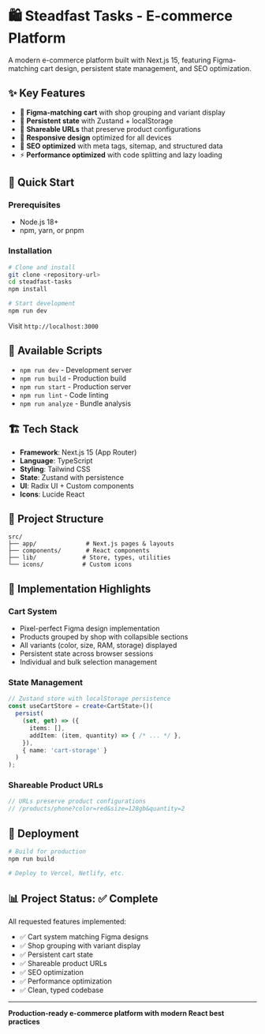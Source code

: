 # 🛍️ Steadfast Tasks - E-commerce Platform

A modern e-commerce platform built with Next.js 15, featuring Figma-matching cart design, persistent state management, and SEO optimization.

## ✨ Key Features

- 🛒 **Figma-matching cart** with shop grouping and variant display
- 🔄 **Persistent state** with Zustand + localStorage
- 🔗 **Shareable URLs** that preserve product configurations
- 📱 **Responsive design** optimized for all devices
- 🚀 **SEO optimized** with meta tags, sitemap, and structured data
- ⚡ **Performance optimized** with code splitting and lazy loading

## 🚀 Quick Start

### Prerequisites
- Node.js 18+
- npm, yarn, or pnpm

### Installation
```bash
# Clone and install
git clone <repository-url>
cd steadfast-tasks
npm install

# Start development
npm run dev
```

Visit `http://localhost:3000`

## 🔧 Available Scripts

- `npm run dev` - Development server
- `npm run build` - Production build
- `npm run start` - Production server
- `npm run lint` - Code linting
- `npm run analyze` - Bundle analysis

## 🏗️ Tech Stack

- **Framework**: Next.js 15 (App Router)
- **Language**: TypeScript
- **Styling**: Tailwind CSS
- **State**: Zustand with persistence
- **UI**: Radix UI + Custom components
- **Icons**: Lucide React

## 📁 Project Structure

```
src/
├── app/              # Next.js pages & layouts
├── components/       # React components
├── lib/             # Store, types, utilities
└── icons/           # Custom icons
```

## 🎯 Implementation Highlights

### Cart System
- Pixel-perfect Figma design implementation
- Products grouped by shop with collapsible sections
- All variants (color, size, RAM, storage) displayed
- Persistent state across browser sessions
- Individual and bulk selection management

### State Management
```typescript
// Zustand store with localStorage persistence
const useCartStore = create<CartState>()(
  persist(
    (set, get) => ({
      items: [],
      addItem: (item, quantity) => { /* ... */ },
    }),
    { name: 'cart-storage' }
  )
);
```

### Shareable Product URLs
```typescript
// URLs preserve product configurations
// /products/phone?color=red&size=128gb&quantity=2
```

## 🚀 Deployment

```bash
# Build for production
npm run build

# Deploy to Vercel, Netlify, etc.
```

## 📊 Project Status: ✅ Complete

All requested features implemented:
- ✅ Cart system matching Figma designs
- ✅ Shop grouping with variant display  
- ✅ Persistent cart state
- ✅ Shareable product URLs
- ✅ SEO optimization
- ✅ Performance optimization
- ✅ Clean, typed codebase

---

**Production-ready e-commerce platform with modern React best practices**
